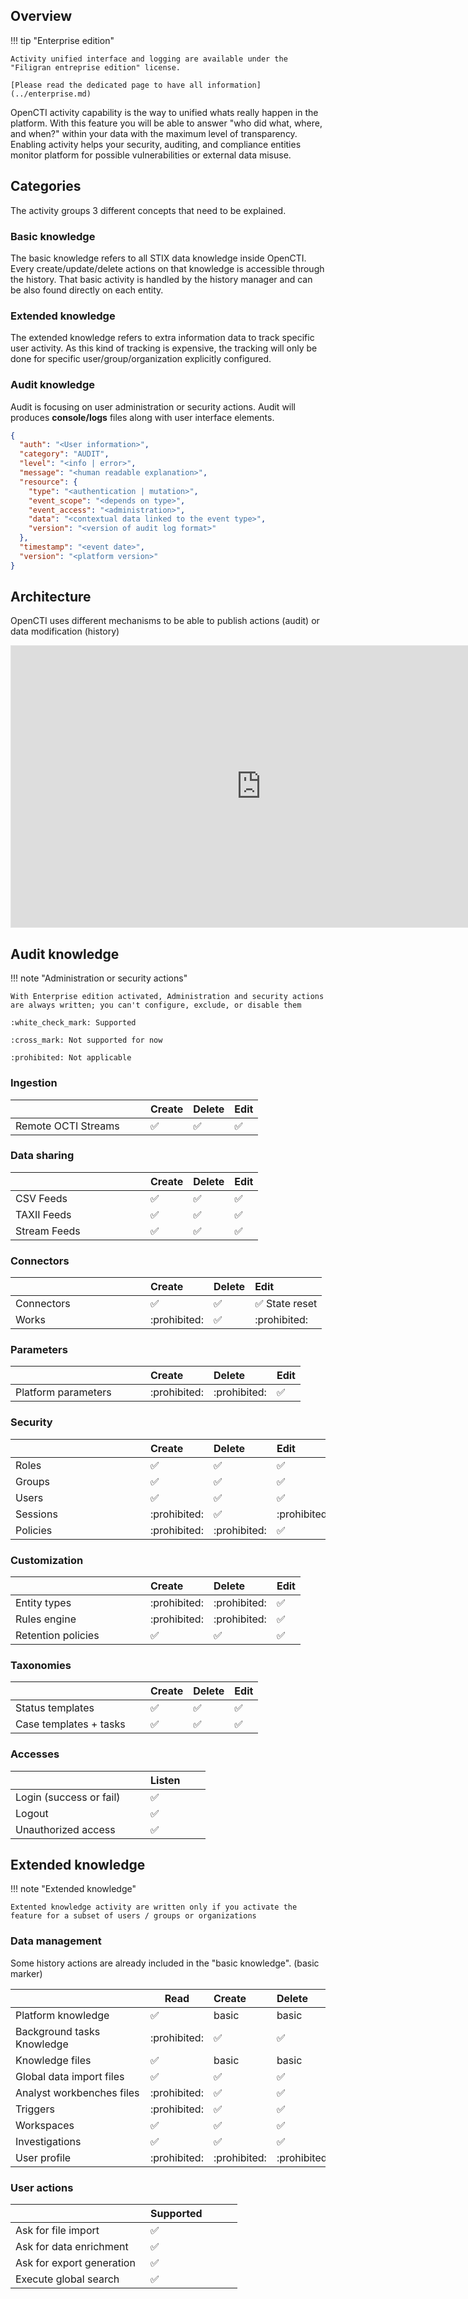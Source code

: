 ## Overview

!!! tip "Enterprise edition"

    Activity unified interface and logging are available under the "Filigran entreprise edition" license.

    [Please read the dedicated page to have all information](../enterprise.md)


OpenCTI activity capability is the way to unified whats really happen in the platform.
With this feature you will be able to answer "who did what, where, and when?" within your data with the maximum level of transparency. 
Enabling activity helps your security, auditing, and compliance entities monitor platform for possible vulnerabilities or external data misuse.

## Categories

The activity groups 3 different concepts that need to be explained.

### Basic knowledge

The basic knowledge refers to all STIX data knowledge inside OpenCTI. Every create/update/delete actions on that knowledge is accessible through the history.
That basic activity is handled by the history manager and can be also found directly on each entity.

### Extended knowledge

The extended knowledge refers to extra information data to track specific user activity.
As this kind of tracking is expensive, the tracking will only be done for specific user/group/organization explicitly configured.

### Audit knowledge

Audit is focusing on user administration or security actions.
Audit will produces **console/logs** files along with user interface elements.

```json
{
  "auth": "<User information>",
  "category": "AUDIT",
  "level": "<info | error>",
  "message": "<human readable explanation>",
  "resource": {
    "type": "<authentication | mutation>",
    "event_scope": "<depends on type>",
    "event_access": "<administration>",
    "data": "<contextual data linked to the event type>",
    "version": "<version of audit log format>"
  },
  "timestamp": "<event date>",
  "version": "<platform version>"
}
```

## Architecture

OpenCTI uses different mechanisms to be able to publish actions (audit) or data modification (history)

<iframe style="border: 1px solid rgba(0, 0, 0, 0.1);" width="800" height="450" src="https://www.figma.com/embed?embed_host=share&url=https://www.figma.com/file/65JHbbWWKftqLGrQJ0Xhml/Notifications-architecture?type=whiteboard&node-id=0%3A1&t=Q9GJ4psB6cAdQ3uR-1" allowfullscreen></iframe>

## Audit knowledge

!!! note "Administration or security actions"

    With Enterprise edition activated, Administration and security actions are always written; you can't configure, exclude, or disable them

    :white_check_mark: Supported
    
    :cross_mark: Not supported for now
    
    :prohibited: Not applicable

### Ingestion

| <div style="width:200px"></div>  | Create             | Delete              | Edit                |
|:---------------------------------|:-------------------|:--------------------|:--------------------|
| Remote OCTI Streams              | :white_check_mark: | :white_check_mark:  | :white_check_mark:  |

### Data sharing

| <div style="width:200px"></div>  | Create             | Delete              | Edit                |
|:---------------------------------|:-------------------|:--------------------|:--------------------|
| CSV Feeds                        | :white_check_mark: | :white_check_mark:  | :white_check_mark:  |
| TAXII Feeds                      | :white_check_mark: | :white_check_mark:  | :white_check_mark:  |
| Stream Feeds                     | :white_check_mark: | :white_check_mark:  | :white_check_mark:  |

### Connectors

| <div style="width:200px"></div> | Create              | Delete              | Edit                           |
|:--------------------------------|:--------------------|:--------------------|:-------------------------------|
| Connectors                      | :white_check_mark:  | :white_check_mark:  | :white_check_mark: State reset |
| Works                           | :prohibited:        | :white_check_mark:  | :prohibited:                   |

### Parameters

| <div style="width:200px"></div> | Create        | Delete        | Edit                |
|:--------------------------------|:--------------|:--------------|:--------------------|
| Platform parameters             | :prohibited:  | :prohibited:  | :white_check_mark:  |

### Security

| <div style="width:200px"></div> | Create             | Delete             | Edit                   |
|:--------------------------------|:-------------------|:-------------------|:-----------------------|
| Roles                           | :white_check_mark: | :white_check_mark: | :white_check_mark:     |
| Groups                          | :white_check_mark: | :white_check_mark: | :white_check_mark:     |
| Users                           | :white_check_mark: | :white_check_mark: | :white_check_mark:     |
| Sessions                        | :prohibited:       | :white_check_mark: | :prohibited:           |
| Policies                        | :prohibited:       | :prohibited:       | :white_check_mark:     |

### Customization

| <div style="width:200px"></div> | Create             | Delete             | Edit                |
|:--------------------------------|:-------------------|:-------------------|:--------------------|
| Entity types                    | :prohibited:       | :prohibited:       | :white_check_mark:  |
| Rules engine                    | :prohibited:       | :prohibited:       | :white_check_mark:  |
| Retention policies              | :white_check_mark: | :white_check_mark: | :white_check_mark:  |

### Taxonomies

| <div style="width:200px"></div> | Create              | Delete              | Edit                |
|:--------------------------------|:--------------------|:--------------------|:--------------------|
| Status templates                | :white_check_mark:  | :white_check_mark:  | :white_check_mark:  |
| Case templates + tasks          | :white_check_mark:  | :white_check_mark:  | :white_check_mark:  |

### Accesses

| <div style="width:200px"></div> | Listen             |     |     |
|:--------------------------------|:-------------------|-----|-----|
| Login (success or fail)         | :white_check_mark: |     |     |
| Logout                          | :white_check_mark: |     |     |
| Unauthorized access             | :white_check_mark: |     |     |

## Extended knowledge

!!! note "Extended knowledge"

    Extented knowledge activity are written only if you activate the feature for a subset of users / groups or organizations

### Data management

Some history actions are already included in the "basic knowledge". (basic marker) 

| <div style="width:200px"></div> | Read                | Create              | Delete              | Edit                |
|:--------------------------------|---------------------|:--------------------|:--------------------|:--------------------|
| Platform knowledge              | :white_check_mark:  | basic               | basic               | basic               |
| Background tasks Knowledge      | :prohibited:        | :white_check_mark:  | :white_check_mark:  | :prohibited:        |
| Knowledge files                 | :white_check_mark:  | basic               | basic               | :prohibited:        |
| Global data import files        | :white_check_mark:  | :white_check_mark:  | :white_check_mark:  | :prohibited:        |
| Analyst workbenches files       | :prohibited:        | :white_check_mark:  | :white_check_mark:  | :prohibited:        |
| Triggers                        | :prohibited:        | :white_check_mark:  | :white_check_mark:  | :cross_mark:        |
| Workspaces                      | :white_check_mark:  | :white_check_mark:  | :white_check_mark:  | :cross_mark:        |
| Investigations                  | :white_check_mark:  | :white_check_mark:  | :white_check_mark:  | :cross_mark:        |
| User profile                    | :prohibited:        | :prohibited:        | :prohibited:        | :white_check_mark:  |

### User actions

| <div style="width:200px"></div> | Supported           |     |     |     |
|:--------------------------------|:--------------------|-----|-----|-----|
| Ask for file import             | :white_check_mark:  |     |     |     |
| Ask for data enrichment         | :white_check_mark:  |     |     |     |
| Ask for export generation       | :white_check_mark:  |     |     |     |
| Execute global search           | :white_check_mark:  |     |     |     |
